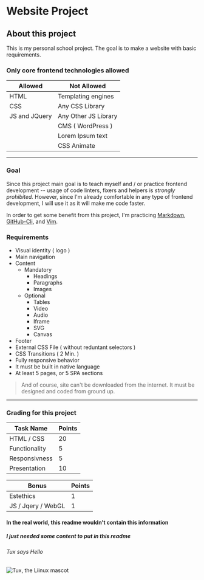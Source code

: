 # Website Project

## About this project

This is my personal school project. The goal is to make a website with basic requirements.

### Only core frontend technologies allowed

| Allowed | Not Allowed |
| ------- | ----------- |
| HTML | Templating engines |
| CSS | Any CSS Library  |
| JS and JQuery | Any Other JS Library |
|         | CMS ( WordPress ) |
|         | Lorem Ipsum text  |
|         | CSS Animate       |

---

### Goal

Since this project main goal is to teach myself and / or practice frontend development --
usage of code linters, fixers and helpers is *strongly prohibited.* However, since I'm already comfortable
in any type of frontend development, I will use it as it will make me code faster.

In order to get some benefit from this project, I'm practicing [Markdown](https://www.markdownguide.org),
[GitHub-Cli](https://cli.github.com), and [Vim](https://www.vim.org).

### Requirements

- Visual identity ( logo )
- Main navigation
- Content
  - Mandatory
    - Headings
    - Paragraphs
    - Images
  - Optional
    - Tables
    - Video
    - Audio
    - Iframe
    - SVG
    - Canvas
- Footer
- External CSS File ( without reduntant selectors )
- CSS Transitions ( 2 Min. )
- Fully responsive behavior
- It must be built in native language
- At least 5 pages, or 5 SPA sections

> And of course, site can't be downloaded from the internet.
> It must be designed and coded from ground up.

---

### Grading for this project

| Task Name | Points   |
| --------- | -------- |
| HTML / CSS    |  20  |
| Functionality |   5  |
| Responsivness |   5  |
| Presentation  |  10  |

| Bonus | Points |
| ----- | ------ |
| Estethics | 1 |
| JS / Jqery / WebGL | 1 |

#### In the real world, this readme wouldn't contain this information
##### I just needed some content to put in this readme

###### Tux says Hello

![Tux, the Liinux mascot](https://d33wubrfki0l68.cloudfront.net/e7ed9fe4bafe46e275c807d63591f85f9ab246ba/e2d28/assets/images/tux.png)

